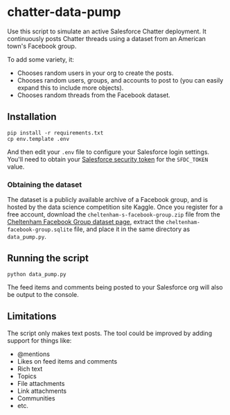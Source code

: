 # chatter-data-pump

Use this script to simulate an active Salesforce Chatter deployment. It continuously posts Chatter threads using a dataset from an American town's Facebook group.

To add some variety, it:
  * Chooses random users in your org to create the posts.
  * Chooses random users, groups, and accounts to post to (you can easily expand this to include more objects).
  * Chooses random threads from the Facebook dataset.

## Installation

```
pip install -r requirements.txt
cp env.template .env
```

And then edit your `.env` file to configure your Salesforce login settings. You'll need to obtain your [Salesforce security token](https://help.salesforce.com/apex/HTViewHelpDoc?id=user_security_token.htm) for the `SFDC_TOKEN` value.

### Obtaining the dataset

The dataset is a publicly available archive of a Facebook group, and is hosted by the data science competition site Kaggle. Once you register for a free account, download the `cheltenham-s-facebook-group.zip` file from the [Cheltenham Facebook Group dataset page](https://www.kaggle.com/mchirico/cheltenham-s-facebook-group), extract the `cheltenham-facebook-group.sqlite` file, and place it in the same directory as `data_pump.py`.

## Running the script
```
python data_pump.py
```

The feed items and comments being posted to your Salesforce org will also be output to the console.

## Limitations

The script only makes text posts. The tool could be improved by adding support for things like:

  * @mentions
  * Likes on feed items and comments
  * Rich text
  * Topics
  * File attachments
  * Link attachments
  * Communities
  * etc.
